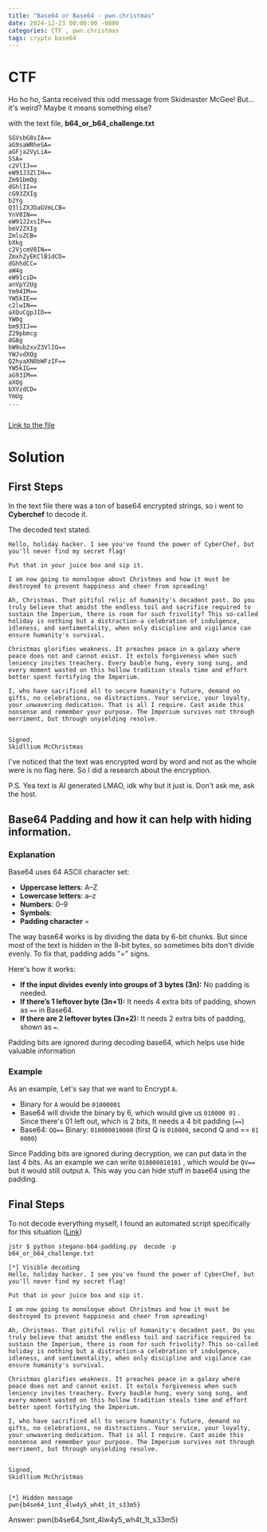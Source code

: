 ```yaml
---
title: "Base64 or Base64 - pwn.christmas"
date: 2024-12-23 00:00:00 -0800
categories: CTF , pwn.christmas
tags: crypto base64
---
```


# CTF

Ho ho ho, Santa received this odd message from Skidmaster McGee! But... it's weird? Maybe it means something else?

with the text file,  **b64_or_b64_challenge.txt**

```
SGVsbG8sIA==
aG9saWRheSA=
aGFja2VyLiA=
SSA=
c2VlIJ==
eW91J3ZlIH==
Zm91bmQg
dGhlII==
cG93ZXIg
b2Yg
Q3liZXJDaGVmLCB=
YnV0IN==
eW91J2xsIP==
bmV2ZXIg
ZmluZCB=
bXkg
c2VjcmV0IN==
ZmxhZyEKClB1dCD=
dGhhdCC=
aW4g
eW91ciD=
anVpY2Ug
Ym94IM==
YW5kIE==
c2lwIN==
aXQuCgpJID==
YW0g
bm93IJ==
Z29pbmcg
dG8g
bW9ub2xvZ3VlIO==
YWJvdXQg
Q2hyaXN0bWFzIF==
YW5kIG==
aG93IM==
aXQg
bXVzdCD=
YmUg
...


```

[Link to the file](https://pastebin.com/Qc4qf3Ds)


# Solution

## First Steps

In the text file there was a ton of base64 encrypted strings, so i went to **Cyberchef** to decode it.

The decoded text stated.

```
Hello, holiday hacker. I see you've found the power of CyberChef, but you'll never find my secret flag!

Put that in your juice box and sip it.

I am now going to monologue about Christmas and how it must be destroyed to prevent happiness and cheer from spreading!

Ah, Christmas. That pitiful relic of humanity's decadent past. Do you truly believe that amidst the endless toil and sacrifice required to sustain the Imperium, there is room for such frivolity? This so-called holiday is nothing but a distraction-a celebration of indulgence, idleness, and sentimentality, when only discipline and vigilance can ensure humanity's survival.

Christmas glorifies weakness. It preaches peace in a galaxy where peace does not and cannot exist. It extols forgiveness when such leniency invites treachery. Every bauble hung, every song sung, and every moment wasted on this hollow tradition steals time and effort better spent fortifying the Imperium.

I, who have sacrificed all to secure humanity's future, demand no gifts, no celebrations, no distractions. Your service, your loyalty, your unwavering dedication. That is all I require. Cast aside this nonsense and remember your purpose. The Imperium survives not through merriment, but through unyielding resolve.


Signed,
Skidllium McChristmas
```


I've noticed that the text was encrypted word by word and not as the whole  were is no flag here. So I did a research about the encryption.

P.S. Yea text is AI generated LMAO, idk why but it just is. Don't ask me, ask the host.


## Base64 Padding and how it can help with hiding information.


### Explanation 

Base64 uses 64 ASCII character set:
- **Uppercase letters**: A–Z
- **Lowercase letters**: a–z
- **Numbers**: 0–9
- **Symbols**:
- **Padding character** =

The way base64 works is by dividing the data by 6-bit chunks. But since most of the text is hidden in the 8-bit bytes, so sometimes bits don't divide evenly. To fix that, padding adds "=" signs.

Here's how it works:
- **If the input divides evenly into groups of 3 bytes (3n):** No padding is needed.
- **If there’s 1 leftover byte (3n+1):** It needs 4 extra bits of padding, shown as `==` in Base64.
- **If there are 2 leftover bytes (3n+2):** It needs 2 extra bits of padding, shown as `=`.

Padding bits are ignored during decoding base64, which helps use hide valuable information
### Example

As an example, Let's say that we want to Encrypt  `A`.
-  Binary for `A` would be `01000001`
-  Base64 will divide the binary by 6, which would give us `010000 01` . Since there's 01 left out, which is 2 bits, It needs a 4 bit padding (`==`)
-  Base64:  `QQ==` Binary: `010000010000` (first Q is `010000`, second Q and == `01 0000`)

Since Padding bits are ignored during decryption, we can put data in the last 4 bits. As an example we can write `010000010101` , which would be `QV==` but it would still output `A`. This way you can hide stuff in base64 using the padding.

## Final Steps

To not decode everything myself, I found an automated script specifically for this situation ([Link](https://github.com/RosinTheBow/stegano-b64-padding))

```
jstr $ python stegano-b64-padding.py  decode -p b64_or_b64_challenge.txt

[*] Visible decoding
Hello, holiday hacker. I see you've found the power of CyberChef, but you'll never find my secret flag!

Put that in your juice box and sip it.

I am now going to monologue about Christmas and how it must be destroyed to prevent happiness and cheer from spreading!

Ah, Christmas. That pitiful relic of humanity's decadent past. Do you truly believe that amidst the endless toil and sacrifice required to sustain the Imperium, there is room for such frivolity? This so-called holiday is nothing but a distraction-a celebration of indulgence, idleness, and sentimentality, when only discipline and vigilance can ensure humanity's survival.

Christmas glorifies weakness. It preaches peace in a galaxy where peace does not and cannot exist. It extols forgiveness when such leniency invites treachery. Every bauble hung, every song sung, and every moment wasted on this hollow tradition steals time and effort better spent fortifying the Imperium.

I, who have sacrificed all to secure humanity's future, demand no gifts, no celebrations, no distractions. Your service, your loyalty, your unwavering dedication. That is all I require. Cast aside this nonsense and remember your purpose. The Imperium survives not through merriment, but through unyielding resolve.


Signed,
Skidllium McChristmas
 

[*] Hidden message
pwn{b4se64_1snt_4lw4y5_wh4t_1t_s33m5}

```


Answer: pwn{b4se64_1snt_4lw4y5_wh4t_1t_s33m5}

